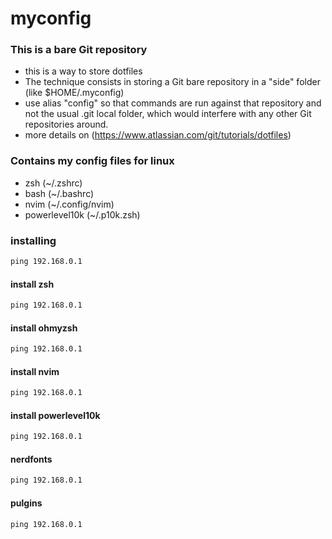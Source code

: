 # myconfig
###  This is a bare Git repository
- this is a way to store dotfiles
- The technique consists in storing a Git bare repository in a "side" folder (like $HOME/.myconfig)
- use alias "config" so that commands are run against that repository and not the usual .git local folder, which would interfere with any other Git repositories around.
- more details on (https://www.atlassian.com/git/tutorials/dotfiles)

### Contains my config files for linux
- zsh (~/.zshrc)
- bash (~/.bashrc)
- nvim (~/.config/nvim)
- powerlevel10k (~/.p10k.zsh)

### installing
```bat
ping 192.168.0.1
```
#### install zsh
```bat
ping 192.168.0.1
```
#### install ohmyzsh
```bat
ping 192.168.0.1
```
#### install nvim
```bat
ping 192.168.0.1
```
#### install powerlevel10k
```bat
ping 192.168.0.1
```
#### nerdfonts
```bat
ping 192.168.0.1
```
#### pulgins
```bat
ping 192.168.0.1
```

